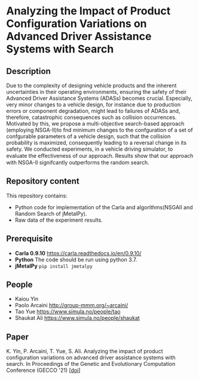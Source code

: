 # Analyzing the Impact of Product Configuration Variations on Advanced Driver Assistance Systems with Search

## Description
Due to the complexity of designing vehicle products and the inherent uncertainties in their operating environments, ensuring the safety of their Advanced Driver Assistance Systems (ADASs) becomes crucial. Especially, very minor changes to a vehicle design, for instance due to production errors or component degradation, might lead to failures of ADASs and, therefore, catastrophic consequences such as collision occurrences. Motivated by this, we propose a multi-objective search-based approach (employing NSGA-II)to fnd minimum changes to the confguration of a set of confgurable parameters of a vehicle design, such that the collision probability is maximized, consequently leading to a reversal change in its safety. We conducted experiments, in a vehicle driving simulator, to evaluate the eﬀectiveness of our approach. Results show that our approach with NSGA-II signifcantly outperforms the random search. 

## Repository content
This repository contains: 

* Python code for implementation of the Carla and algorithms(NSGAII and Random Search of jMetalPy).
* Raw data of the experiment results.

## Prerequisite
* **Carla 0.9.10** <https://carla.readthedocs.io/en/0.9.10/>
* **Python** The code should be run using python 3.7.
* **jMetalPy** ```pip install jmetalpy```

## People
* Kaiou Yin
* Paolo Arcaini http://group-mmm.org/~arcaini/
* Tao Yue https://www.simula.no/people/tao
* Shaukat Ali https://www.simula.no/people/shaukat

## Paper
K. Yin, P. Arcaini, T. Yue, S. Ali. Analyzing the impact of product configuration variations on advanced driver assistance systems with search. In Proceedings of the Genetic and Evolutionary Computation Conference (GECCO '21) [[doi](https://doi.org/10.1145/3449639.3459332)]
